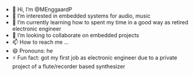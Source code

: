 - 👋 Hi, I’m @MEnggaardP
- 👀 I’m interested in embedded systems for audio, music
- 🌱 I’m currently learning how to spent my time in a good way as retired electronic engineer
- 💞️ I’m looking to collaborate on embedded projects
- 📫 How to reach me ...
- 😄 Pronouns: he
- ⚡ Fun fact: got my first job as electronic engineer due to a private project of a flute/recorder based synthesizer

<!---
MEnggaardP/MEnggaardP is a ✨ special ✨ repository because its `README.md` (this file) appears on your GitHub profile.
You can click the Preview link to take a look at your changes.
--->
